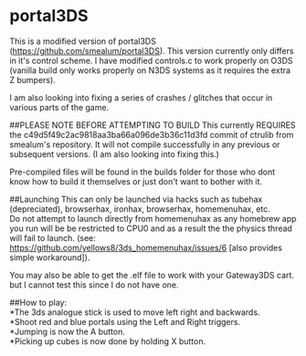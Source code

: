 portal3DS
=========
This is a modified version of portal3DS (https://github.com/smealum/portal3DS).  This version currently only differs in it's control scheme.  I have modified controls.c to work properly on O3DS (vanilla build only works properly on N3DS systems as it requires the extra Z bumpers).  

I am also looking into fixing a series of crashes / glitches that occur in various parts of the game.  

##PLEASE NOTE BEFORE ATTEMPTING TO BUILD
This currently REQUIRES the c49d5f49c2ac9818aa3ba66a096de3b36c11d3fd commit of ctrulib from smealum's repository.  It will not compile successfully in any previous or subsequent versions. (I am also looking into fixing this.)  

Pre-compiled files will be found in the builds folder for those who dont know how to build it themselves or just don't want to bother with it.  

##Launching
This can only be launched via hacks such as tubehax (depreciated), browserhax, ironhax, browserhax, homemenuhax, etc.  
Do not attempt to launch directly from homemenuhax as any homebrew app you run will be be restricted to CPU0 and as a result the the physics thread will fail to launch. (see: https://github.com/yellows8/3ds_homemenuhax/issues/6 [also provides simple workaround]).  

You may also be able to get the .elf file to work with your Gateway3DS cart. but I cannot test this since I do not have one.

##How to play:  
*The 3ds analogue stick is used to move left right and backwards.  
*Shoot red and blue portals using the Left and Right triggers.  
*Jumping is now the A button.  
*Picking up cubes is now done by holding X button.  
